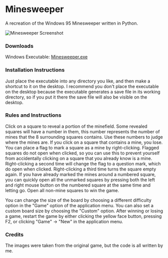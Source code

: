 # Minesweeper

A recreation of the Windows 95 Minesweeper written in Python.

![Minesweeper Screenshot](https://user-images.githubusercontent.com/96622265/177537807-56537f96-fa31-414c-967c-ac4cdb99857b.png)

### Downloads

Windows Executable: [Minesweeper.exe](https://github.com/A-Paint-Brush/Minesweeper/raw/main/Releases/Minesweeper.exe)

### Installation Instructions

Just place the executable into any directory you like, and then make a shortcut to it on the desktop. I recommend you don't place the executable on the desktop because the executable generates a save file in its working directory, so if you put it there the save file will also be visible on the desktop.

### Rules and Instructions

Click on a square to reveal a portion of the minefield. Some revealed squares will have a number in them, this number represents the number of mines that the 8 surrounding squares contains. Use these numbers to judge where the mines are. If you click on a square that contains a mine, you lose. You can place a flag to mark a square as a mine by right-clicking. Flagged squares do not open when clicked, so you can use this to prevent yourself from accidentally clicking on a square that you already know is a mine. Right-clicking a second time will change the flag to a question mark, which do open when clicked. Right-clicking a third time turns the square empty again. If you have already marked the mines around a numbered square, you can quickly open all the unmarked squares by pressing both the left and right mouse button on the numbered square at the same time and letting go. Open all non-mine squares to win the game.

You can change the size of the board by choosing a different difficulty option in the "Game" option of the application menu. You can also set a custom board size by choosing the "Custom" option. After winning or losing a game, restart the game by either clicking the yellow face button, pressing F2, or clicking "Game" -> "New" in the application menu.

### Credits

The images were taken from the original game, but the code is all written by me.
